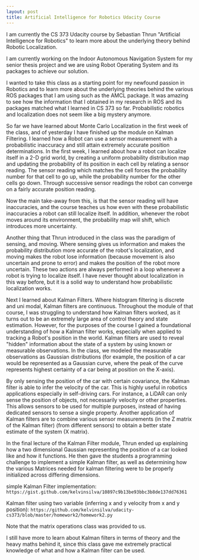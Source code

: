 ```yaml
---
layout: post
title: Artificial Intelligence for Robotics Udacity Course
---
```


I am currently the CS 373  Udacity course by Sebastian Thrun "Artificial Intelligence for Robotics" to learn more about the underlying theory behind Robotic Localization.

I am currently working on the Indoor Autonomous Navigation System for my senior thesis project and we are using Robot Operating System and its packages to achieve our solution.

I wanted to take this class as a starting point for my newfound passion in Robotics and to learn more about the underlying theories behind the various ROS packages that I am using such as the AMCL package.
It was amazing to see how the information that I obtained in my research in ROS and its packages matched what I learned in CS 373 so far. Probabilistic robotics and localization does not seem like a big mystery anymore.

So far we have learned about Monte Carlo Localization in the first week of the class, and of yesterday I have finished up the module on Kalman Filtering. I learned how a Robot can use a sensor measurement with a probabilistic inaccuracy and still attain extremely accurate position determinations. In the first week, I learned about how a robot can localize itself in a 2-D grid world, by creating a uniform probability distribution map and updating the probability of its position in each cell by relating a sensor reading. The sensor reading which matches the cell forces the probability number for that cell to go up, while the probability number for the other cells go down. Through successive sensor readings the robot can converge on a fairly accurate position reading. 

Now the main take-away from this, is that the sensor reading will have inaccuracies, and the course teaches us how even with these probabilistic inaccuracies a robot can still localize itself. In addition, whenever the robot moves around its environment, the probability map will shift, which introduces more uncertainty. 

Another thing that Thrun introduced in the class was the paradigm of sensing, and moving. Where sensing gives us information and makes the probability distribution more accurate of the robot's localization, and moving makes the robot lose information (because movement is also uncertain and prone to error) and makes the position of the robot more uncertain. These two actions are always performed in a loop whenever a robot is trying to localize itself. I have never thought about localization in this way before, but it is a solid way to understand how probabilistic localization works.

Next I learned about Kalman Filters. Where histogram filtering is discrete and uni modal, Kalman filters are continuous. Throughout the module of that course, I was struggling to understand how Kalman filters worked, as it turns out to be an extremely large area of control theory and state estimation. However, for the purposes of the course I gained a foundational understanding of how a Kalman filter works, especially when applied to tracking a Robot's position in the world. Kalman filters are used to reveal "hidden" information about the state of a system by using known or measurable observations. In the class, we modeled the measurable observations as Gaussian distributions (for example, the position of a car would be represented as a Gaussian curve, where the peak of the curve represents highest certainty of a car being at position on the X-axis). 

By only sensing the position of the car with certain covariance, the Kalman filter is able to infer the velocity of the car. This is highly useful in robotics applications especially in self-driving cars. For instance, a LiDAR can only sense the position of objects, not necessarily velocity or other properties. This allows sensors to be used for multiple purposes, instead of having dedicated sensors to sense a single property. Another application of Kalman filters are to combine various sensor measurements (in the Z matrix of the Kalman filter) (from different sensors) to obtain a better state estimate of the system (X matrix). 

In the final lecture of the Kalman Filter module, Thrun ended up explaining how a two dimensional Gaussian representing the position of a car looked like and how it functions. He then gave the students a programming challenge to implement a simple Kalman filter, as well as determining how the various Matrices needed for kalman filtering were to be properly initialized across differing dimensions.

simple Kalman Filter implementation: `https://gist.github.com/kelvinsilva/10897c9b13be93bbc3b8de137dd76361`

Kalman filter using two variable (inferring x and y velocity from x and y position): `https://github.com/kelvinsilva/udacity-cs373/blob/master/homework2/homework2.py`

Note that the matrix operations class was provided to us.

I still have more to learn about Kalman filters in terms of theory and the heavy maths behind it, since this class gave me extremely practical knowledge of what and how a Kalman filter can be used.  


